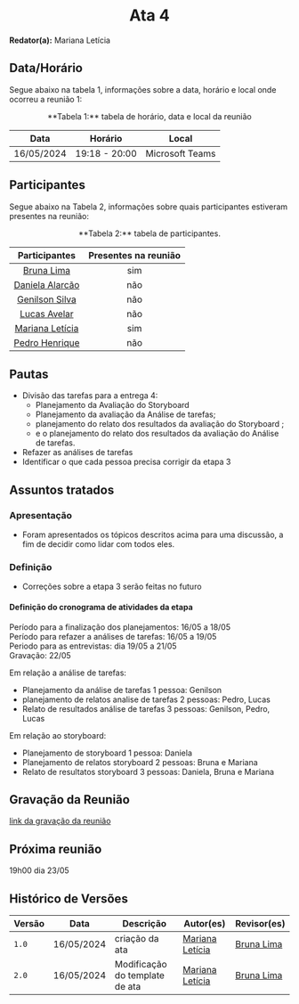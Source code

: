 <h1 align="center"> Ata 4 </h1>

**Redator(a):** Mariana Letícia

## Data/Horário

<p>Segue abaixo na tabela 1, informações sobre a data, horário e local onde ocorreu a reunião 1:</p>

<center>
**Tabela 1:** tabela de horário, data e local da reunião

| Data | Horário | Local
| :--: | :-----: |:----: 
| 16/05/2024 | 19:18 - 20:00 | Microsoft Teams

</center>

## Participantes

<p>Segue abaixo na Tabela 2, informações sobre quais participantes estiveram presentes na reunião:</p>

<center>
**Tabela 2:**  tabela de participantes.

| Participantes | Presentes na reunião 
| :-----------: | :----------------------: 
| [Bruna Lima](https://github.com/libruna) | sim
| [Daniela Alarcão](https://github.com/danialarcao) | não
| [Genilson Silva](https://github.com/GenilsonJrs) | não
| [Lucas Avelar](https://github.com/LucasAvelar2711)| não
| [Mariana Letícia](https://github.com/Marianannn) | sim
| [Pedro Henrique](https://github.com/https://github.com/PedroHhenriq) | não

</center>

## Pautas

- Divisão das tarefas para a entrega 4:
	- Planejamento da Avaliação do Storyboard 
	- Planejamento da avaliação da Análise de tarefas;
	- planejamento do relato dos resultados da avaliação do Storyboard ;
	- e o planejamento do relato dos resultados da avaliação do Análise de tarefas.
- Refazer as análises de tarefas
- Identificar o que cada pessoa precisa corrigir da etapa 3


## Assuntos tratados

### Apresentação

- Foram apresentados os tópicos descritos acima para uma discussão, a fim de decidir como lidar com todos eles.

### Definição

- Correções sobre a etapa 3 serão feitas no futuro

#### Definição do cronograma de atividades da etapa

Período para a finalização dos planejamentos: 16/05 a 18/05<br>
Período para refazer a análises de tarefas: 16/05 a 19/05<br>
Periodo para as entrevistas: dia 19/05 a 21/05<br>
Gravação: 22/05<br>

Em relação a análise de tarefas:<br>
- Planejamento da análise de tarefas 1 pessoa: Genilson<br>
- planejamento de relatos analise de tarefas 2 pessoas: Pedro, Lucas<br>
- Relato de resultados análise de tarefas 3 pessoas: Genilson, Pedro, Lucas<br>

Em relação ao storyboard:<br>
- Planejamento de storyboard 1 pessoa: Daniela<br>
- Planejamento de relatos storyboard 2 pessoas: Bruna e Mariana<br>
- Relato de resultatos storyboard 3 pessoas: Daniela, Bruna e Mariana<br>

## Gravação da Reunião

[link da gravação da reunião](https://youtu.be/o1qRY9X4EOY)

## Próxima reunião

19h00 dia 23/05

## Histórico de Versões

<center>

| Versão |    Data    | Descrição                                 | Autor(es)                                       | Revisor(es)                                    |
| ------ | :--------: | ----------------------------------------- | ----------------------------------------------- | ---------------------------------------------- |
| `1.0`   | 16/05/2024 | criação da ata | [Mariana Letícia](https://github.com/Marianannn) |    [Bruna Lima](https://github.com/libruna)   | 
| `2.0`   | 16/05/2024 | Modificação do template de ata | [Mariana Letícia](https://github.com/Marianannn) |   [Bruna Lima](https://github.com/libruna)   | 

</center>